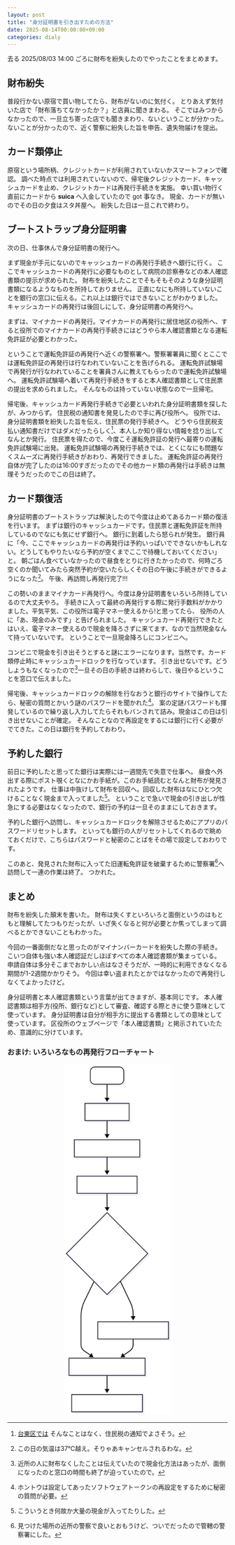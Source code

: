 ```yaml
---
layout: post
title: "身分証明書を引き出すための方法"
date: 2025-08-14T00:00:00+09:00
categories: dialy
---
```


去る 2025/08/03 14:00 ごろに財布を紛失したのでやったことをまとめます。

## 財布紛失

普段行かない原宿で買い物してたら、財布がないのに気付く。
とりあえず気付いた店で「財布落ちてなかったか？」と店員に聞きまわる。
そこではみつからなかったので、一旦立ち寄った店でも聞きまわり、ないということが分かった。
ないことが分かったので、近く警察に紛失した旨を申告、遺失物届けを提出。

## カード類停止

原宿という場所柄、クレジットカードが利用されていないかスマートフォンで確認。
調べた時点では利用されていないので、帰宅後クレジットカード、キャッシュカードを止め、クレジットカードは再発行手続きを実施。
幸い買い物行く直前にカードから **suica** へ入金していたので got 事なき。
現金、カードが無いのでその日の夕食はスタ丼屋ヘ。
紛失した日は一旦これで終わり。

## ブートストラップ身分証明書

次の日、仕事休んで身分証明書の発行へ。

まず現金が手元にないのでキャッシュカードの再発行手続きへ銀行に行く。
ここでキャッシュカードの再発行に必要なものとして病院の診察券などの本人確認書類の提示が求められた。
財布を紛失したことでそもそもそのような身分証明書類になるようなものを所持しておりません。
正直になにも所持していないことを銀行の窓口に伝える。これ以上は銀行ではできないことがわかりました。
キャッシュカードの再発行は後回しにして、身分証明書の再発行へ。

まずは、マイナカードの再発行。マイナカードの再発行に居住地区の役所へ、すると役所でのマイナカードの再発行手続きにはどうやら本人確認書類となる運転免許証が必要とわかった。

ということで運転免許証の再発行へ近くの警察署へ。警察署署員に聞くとここでは運転免許証の再発行は行なわれていないことを告げられる。
運転免許試験場で再発行が行なわれていることを署員さんに教えてもらったので運転免許試験場へ。
運転免許試験場へ着いて再発行手続きをすると本人確認書類として住民票の提出を求められました。
そんなものは持っていない状態なので一旦帰宅。

帰宅後、キャッシュカード再発行手続きで必要といわれた身分証明書類を探したが、みつからず。
住民税の通知書を発見したので手に再び役所へ。
役所では、身分証明書類を紛失した旨を伝え、住民票の発行手続きへ。
どうやら住民税支払い通知書だけではダメだったらしく[^jumin]、本人しか知り得ない情報を捻り出してなんとか発行。
住民票を得たので、今度こそ運転免許証の発行へ最寄りの運転免許試験場に出発。
運転免許試験場の再発行手続きでは、とくになにも問題なくスムーズに再発行手続きがおわり、再発行できました。
運転免許証の再発行自体が完了したのは16:00すぎだったのでその他カード類の再発行は手続きは無理そうだったのでこの日は終了。

## カード類復活

身分証明書のブートストラップは解決したので今度は止めてあるカード類の復活を行います。
まずは銀行のキャッシュカードです。住民票と運転免許証を所持しているのでなにも気にせず銀行へ。
銀行に到着したら怒られが発生。
銀行員に「今、ここでキャッシュカードの再発行は予約いっぱいでできないかもしれない。どうしてもやりたいなら予約が空くまでここで待機しておいてください」と。
朝ごはん食べていなかったので昼食をとりに行きたかったので、何時ごろ空くのか聞いてみたら突然予約が空いたらしくその日の午後に手続きができるようになった[^temp]。
午後、再訪問し再発行完了!!!

この勢いのままマイナカード再発行へ。今度は身分証明書をいろいろ所持しているので大丈夫やろ。
手続きに入って最終の再発行する際に発行手数料がかかりました。平気平気、この役所は電子マネー使えるから!と思ってたら、
役所の人に「あ、現金のみです」と告げられました。
キャッシュカード再発行できたとはいえ、電子マネー使えるので現金を降ろさずに来てます、なので当然現金なんて持っていないです。
ということで一旦現金降ろしにコンビニへ。

コンビニで現金を引き出そうとすると謎にエラーになります。当然です。カード類停止時にキャッシュカードロックを行なっています。
引き出せないです。どうしようもなくなったので[^kinjo]一旦その日の手続きは終わらして、後日やるということを窓口で伝えました。

帰宅後、キャッシュカードロックの解除を行なおうと銀行のサイトで操作してたら、秘密の質問とかいう謎のパスワードを聞かれた[^secret]。
案の定謎パスワードも揮発しているので繰り返し入力してたらそれもバンされて詰み。現金はこの日は引き出せないことが確定。
そんなことなので再設定をするには銀行に行く必要がでてきた。この日は銀行を予約しておわり。

## 予約した銀行

前日に予約したと思ってた銀行は実際には一週間先で失意で仕事へ。
昼食へ外出する際にポスト覗くとなにかお手紙が。このお手紙読むとなんと財布が発見されたようです。
仕事は中抜けして財布を回収へ。回収した財布はなにひとつ欠けることなく現金まで入ってました[^genkin]。
ということで急いで現金の引き出しが性急にする必要はなくなったので、銀行の予約は一旦そのままにしておきます。

予約した銀行へ訪問し、キャッシュカードロックを解除させるためにアプリのパスワードリセットします。
といっても銀行の人がリセットしてくれるので眺めておくだけで、こちらはパスワードと秘密のことばをその場で設定しておわりです。

このあと、発見された財布に入ってた旧運転免許証を破棄するために警察署[^police]へ訪問して一連の作業は終了。
つかれた。

## まとめ

財布を紛失した顛末を書いた。
財布は失くすといろいろと面倒というのはもともと理解してたつもりだったが、いざ失くなると何が必要とか焦ってしまって調べるとかできないこともわかった。

今回の一番面倒だなと思ったのがマイナンバーカードを紛失した際の手続き。
こいつ自体も強い本人確認証だしほぼすべての本人確認書類が集まっている。
申請自体は多分そこまでおかしい点はなさそうだが、一時的に利用できなくなる期間が1-2週間かかりそう。
今回は幸い盗まれたとかではなかったので再発行しなくてよかったけど。

身分証明書と本人確認書類という言葉が出てきますが、基本同じです。
本人確認書類は相手方(役所、銀行など)として審査、確認する際ときに使う意味として使っています。
身分証明書は自分が相手方に提出する書類としての意味として使っています。
区役所のウェブページで「本人確認書類」と掲示されていたため、意識的に分けています。

[^jumin]: [台東区では](https://www.city.taito.lg.jp/kurashi/todokede/jyuminhyo/honninkakunin.html) そんなことはなく、住民税の通知でよさそう。
[^temp]: この日の気温は37℃越え。そりゃあキャンセルされるわな。
[^kinjo]: 近所の人に財布なくしたことは伝えていたので現金化方法はあったが、面倒になったのと窓口の時間も終了が迫っていたので。
[^secret]: ホントウは設定してあったソフトウェアトークンの再設定をするために秘密の質問が必要。
[^genkin]: こういうとき何故か大量の現金が入ってたりした。
[^police]: 見つけた場所の近所の警察で良いとおもうけど、ついでだったので管轄の警察署にした。

### おまけ: いろいろなもの再発行フローチャート

<div align=center>
  <img src="/images/photo/lost-my-wallet-and-cardcase.svg" style="height: 800px" />
</div>

